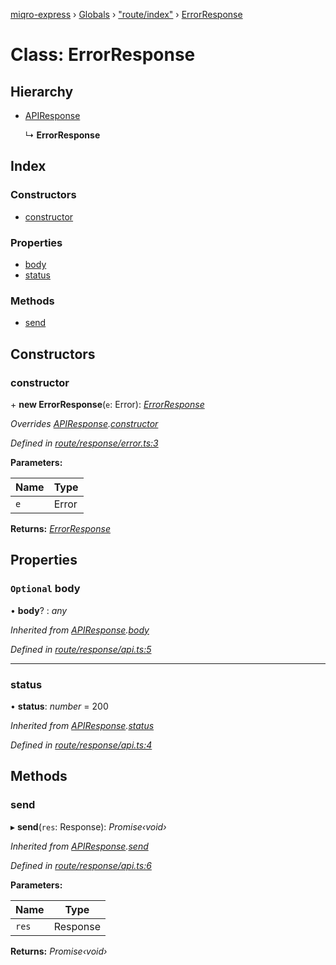[miqro-express](../README.md) › [Globals](../globals.md) › ["route/index"](../modules/_route_index_.md) › [ErrorResponse](_route_index_.errorresponse.md)

# Class: ErrorResponse

## Hierarchy

* [APIResponse](_index_.apiresponse.md)

  ↳ **ErrorResponse**

## Index

### Constructors

* [constructor](_route_index_.errorresponse.md#constructor)

### Properties

* [body](_route_index_.errorresponse.md#optional-body)
* [status](_route_index_.errorresponse.md#status)

### Methods

* [send](_route_index_.errorresponse.md#send)

## Constructors

###  constructor

\+ **new ErrorResponse**(`e`: Error): *[ErrorResponse](_route_index_.errorresponse.md)*

*Overrides [APIResponse](_index_.apiresponse.md).[constructor](_index_.apiresponse.md#constructor)*

*Defined in [route/response/error.ts:3](https://github.com/claukers/miqro-express/blob/4a37b0c/src/route/response/error.ts#L3)*

**Parameters:**

Name | Type |
------ | ------ |
`e` | Error |

**Returns:** *[ErrorResponse](_route_index_.errorresponse.md)*

## Properties

### `Optional` body

• **body**? : *any*

*Inherited from [APIResponse](_index_.apiresponse.md).[body](_index_.apiresponse.md#optional-body)*

*Defined in [route/response/api.ts:5](https://github.com/claukers/miqro-express/blob/4a37b0c/src/route/response/api.ts#L5)*

___

###  status

• **status**: *number* = 200

*Inherited from [APIResponse](_index_.apiresponse.md).[status](_index_.apiresponse.md#status)*

*Defined in [route/response/api.ts:4](https://github.com/claukers/miqro-express/blob/4a37b0c/src/route/response/api.ts#L4)*

## Methods

###  send

▸ **send**(`res`: Response): *Promise‹void›*

*Inherited from [APIResponse](_index_.apiresponse.md).[send](_index_.apiresponse.md#send)*

*Defined in [route/response/api.ts:6](https://github.com/claukers/miqro-express/blob/4a37b0c/src/route/response/api.ts#L6)*

**Parameters:**

Name | Type |
------ | ------ |
`res` | Response |

**Returns:** *Promise‹void›*
